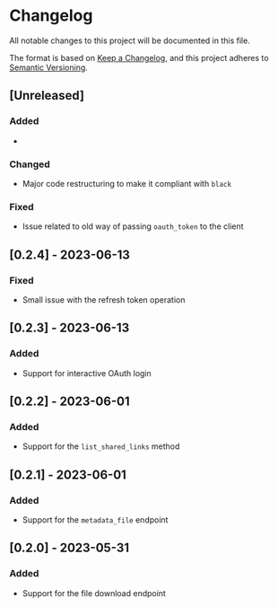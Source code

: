# Changelog

All notable changes to this project will be documented in this file.

The format is based on [Keep a Changelog](https://keepachangelog.com/en/1.0.0/),
and this project adheres to [Semantic Versioning](https://semver.org/spec/v2.0.0.html).

## [Unreleased]

### Added

*

### Changed

* Major code restructuring to make it compliant with `black`

### Fixed

* Issue related to old way of passing `oauth_token` to the client

## [0.2.4] - 2023-06-13

### Fixed

* Small issue with the refresh token operation

## [0.2.3] - 2023-06-13

### Added

* Support for interactive OAuth login

## [0.2.2] - 2023-06-01

### Added

* Support for the `list_shared_links` method

## [0.2.1] - 2023-06-01

### Added

* Support for the `metadata_file` endpoint

## [0.2.0] - 2023-05-31

### Added

* Support for the file download endpoint
